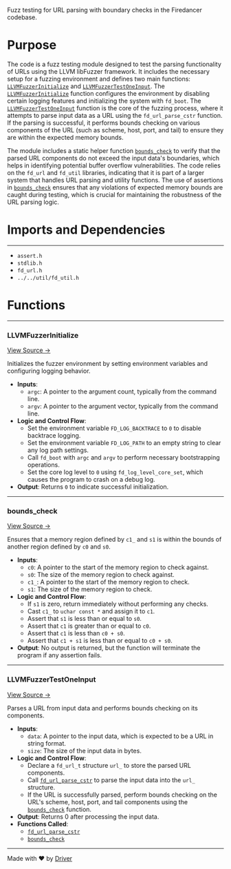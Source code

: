 <!--------------------------------------------------------------------------------->
<!-- IMPORTANT: This file is auto-generated by Driver (https://driver.ai). -------->
<!-- Manual edits may be overwritten on future commits. --------------------------->
<!--------------------------------------------------------------------------------->

Fuzz testing for URL parsing with boundary checks in the Firedancer codebase.

# Purpose
The code is a fuzz testing module designed to test the parsing functionality of URLs using the LLVM libFuzzer framework. It includes the necessary setup for a fuzzing environment and defines two main functions: [`LLVMFuzzerInitialize`](<#llvmfuzzerinitialize>) and [`LLVMFuzzerTestOneInput`](<#llvmfuzzertestoneinput>). The [`LLVMFuzzerInitialize`](<#llvmfuzzerinitialize>) function configures the environment by disabling certain logging features and initializing the system with `fd_boot`. The [`LLVMFuzzerTestOneInput`](<#llvmfuzzertestoneinput>) function is the core of the fuzzing process, where it attempts to parse input data as a URL using the `fd_url_parse_cstr` function. If the parsing is successful, it performs bounds checking on various components of the URL (such as scheme, host, port, and tail) to ensure they are within the expected memory bounds.

The module includes a static helper function [`bounds_check`](<#bounds_check>) to verify that the parsed URL components do not exceed the input data's boundaries, which helps in identifying potential buffer overflow vulnerabilities. The code relies on the `fd_url` and `fd_util` libraries, indicating that it is part of a larger system that handles URL parsing and utility functions. The use of assertions in [`bounds_check`](<#bounds_check>) ensures that any violations of expected memory bounds are caught during testing, which is crucial for maintaining the robustness of the URL parsing logic.
# Imports and Dependencies

---
- `assert.h`
- `stdlib.h`
- `fd_url.h`
- `../../util/fd_util.h`


# Functions

---
### LLVMFuzzerInitialize<!-- {{#callable:LLVMFuzzerInitialize}} -->
[View Source →](<../../../../../src/waltz/http/fuzz_url_parse.c#L11>)

Initializes the fuzzer environment by setting environment variables and configuring logging behavior.
- **Inputs**:
    - `argc`: A pointer to the argument count, typically from the command line.
    - `argv`: A pointer to the argument vector, typically from the command line.
- **Logic and Control Flow**:
    - Set the environment variable `FD_LOG_BACKTRACE` to `0` to disable backtrace logging.
    - Set the environment variable `FD_LOG_PATH` to an empty string to clear any log path settings.
    - Call `fd_boot` with `argc` and `argv` to perform necessary bootstrapping operations.
    - Set the core log level to `0` using `fd_log_level_core_set`, which causes the program to crash on a debug log.
- **Output**: Returns `0` to indicate successful initialization.


---
### bounds\_check<!-- {{#callable:bounds_check}} -->
[View Source →](<../../../../../src/waltz/http/fuzz_url_parse.c#L22>)

Ensures that a memory region defined by `c1_` and `s1` is within the bounds of another region defined by `c0` and `s0`.
- **Inputs**:
    - `c0`: A pointer to the start of the memory region to check against.
    - `s0`: The size of the memory region to check against.
    - `c1_`: A pointer to the start of the memory region to check.
    - `s1`: The size of the memory region to check.
- **Logic and Control Flow**:
    - If `s1` is zero, return immediately without performing any checks.
    - Cast `c1_` to `uchar const *` and assign it to `c1`.
    - Assert that `s1` is less than or equal to `s0`.
    - Assert that `c1` is greater than or equal to `c0`.
    - Assert that `c1` is less than `c0 + s0`.
    - Assert that `c1 + s1` is less than or equal to `c0 + s0`.
- **Output**: No output is returned, but the function will terminate the program if any assertion fails.


---
### LLVMFuzzerTestOneInput<!-- {{#callable:LLVMFuzzerTestOneInput}} -->
[View Source →](<../../../../../src/waltz/http/fuzz_url_parse.c#L35>)

Parses a URL from input data and performs bounds checking on its components.
- **Inputs**:
    - `data`: A pointer to the input data, which is expected to be a URL in string format.
    - `size`: The size of the input data in bytes.
- **Logic and Control Flow**:
    - Declare a `fd_url_t` structure `url_` to store the parsed URL components.
    - Call [`fd_url_parse_cstr`](<fd_url.c.md#fd_url_parse_cstr>) to parse the input data into the `url_` structure.
    - If the URL is successfully parsed, perform bounds checking on the URL's scheme, host, port, and tail components using the [`bounds_check`](<#bounds_check>) function.
- **Output**: Returns 0 after processing the input data.
- **Functions Called**:
    - [`fd_url_parse_cstr`](<fd_url.c.md#fd_url_parse_cstr>)
    - [`bounds_check`](<#bounds_check>)



---
Made with ❤️ by [Driver](https://www.driver.ai/)
